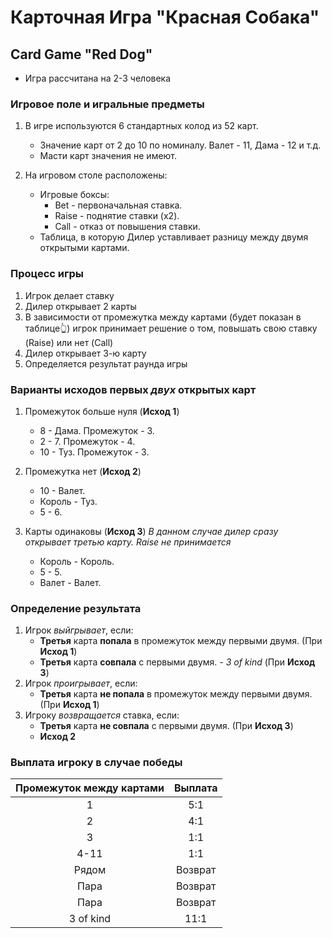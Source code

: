 # Карточная Игра "Красная Собака"
## Card Game "Red Dog"
- Игра рассчитана на 2-3 человека
### Игровое поле и игральные предметы
1. В игре используются 6 стандартных колод из 52 карт.
    - Значение карт от 2 до 10 по номиналу. Валет - 11, Дама - 12 и т.д.
    - Масти карт значения не имеют.

2. На игровом столе расположены:
    - Игровые боксы:
        - Bet - первоначальная ставка.
        - Raise - поднятие ставки (x2).
        - Сall - отказ от повышения ставки.
    - Таблица, в которую Дилер уставливает разницу между двумя открытыми картами.

### Процесс игры
1. Игрок делает ставку
2. Дилер открывает 2 карты
3. В зависимости от промежутка между картами (будет показан в таблице👆) игрок принимает решение о том, повышать свою ставку (Raise) или нет (Call)
4. Дилер открывает 3-ю карту
5. Определяется результат раунда игры

### Варианты исходов первых *двух* открытых карт
1. Промежуток больше нуля (**Исход 1**)
    - 8 - Дама. Промежуток - 3.
    - 2 - 7. Промежуток - 4.
    - 10 - Туз. Промежуток - 3.

2. Промежутка нет (**Исход 2**)
    - 10 - Валет.
    - Король - Туз.
    - 5 - 6.

3. Карты одинаковы (**Исход 3**)
    *В данном случае дилер сразу открывает третью карту. Raise не принимается*
    - Король - Король.
    - 5 - 5.
    - Валет - Валет.

### Определение результата
1. Игрок *выйгрывает*, если:
    - **Третья** карта **попала** в промежуток между первыми двумя. (При **Исход 1**)
    - **Третья** карта **совпала** с первыми двумя. - *3 of kind* (При **Исход 3**)
2. Игрок *проигрывает*, если:
    - **Третья** карта **не попала** в промежуток между первыми двумя. (При **Исход 1**)
3. Игроку *возвращается* ставка, если:
    - **Третья** карта **не совпала** с первыми двумя. (При **Исход 3**)
    - **Исход 2**

### Выплата игроку в случае победы
|Промежуток между картами | Выплата|
|:-----------------------:|:------:|
| 1                       | 5:1    |
| 2                       | 4:1    |
| 3                       | 1:1    |
| 4-11                    | 1:1    |
| Рядом                   | Возврат|
| Пара                    | Возврат|
| Пара                    | Возврат|
| 3 of kind               | 11:1   |
